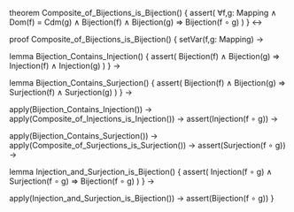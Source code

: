 theorem Composite_of_Bijections_is_Bijection() {
  assert(
    ∀f,g: Mapping ∧ 
    Dom(f) = Cdm(g) ∧
    Bijection(f) ∧ Bijection(g) ⇒ 
    Bijection(f ∘ g)
  )
} ↔

proof Composite_of_Bijections_is_Bijection() {
  setVar(f,g: Mapping) →
  
  lemma Bijection_Contains_Injection() {
    assert(
      Bijection(f) ∧ Bijection(g) ⇒
      Injection(f) ∧ Injection(g)
    )
  } →

  lemma Bijection_Contains_Surjection() {
    assert(
      Bijection(f) ∧ Bijection(g) ⇒
      Surjection(f) ∧ Surjection(g)
    )
  } →

  apply(Bijection_Contains_Injection()) →
  apply(Composite_of_Injections_is_Injection()) →
  assert(Injection(f ∘ g)) →

  apply(Bijection_Contains_Surjection()) →
  apply(Composite_of_Surjections_is_Surjection()) →
  assert(Surjection(f ∘ g)) →

  lemma Injection_and_Surjection_is_Bijection() {
    assert(
      Injection(f ∘ g) ∧ Surjection(f ∘ g) ⇒
      Bijection(f ∘ g)
    )
  } →

  apply(Injection_and_Surjection_is_Bijection()) →
  assert(Bijection(f ∘ g))
}